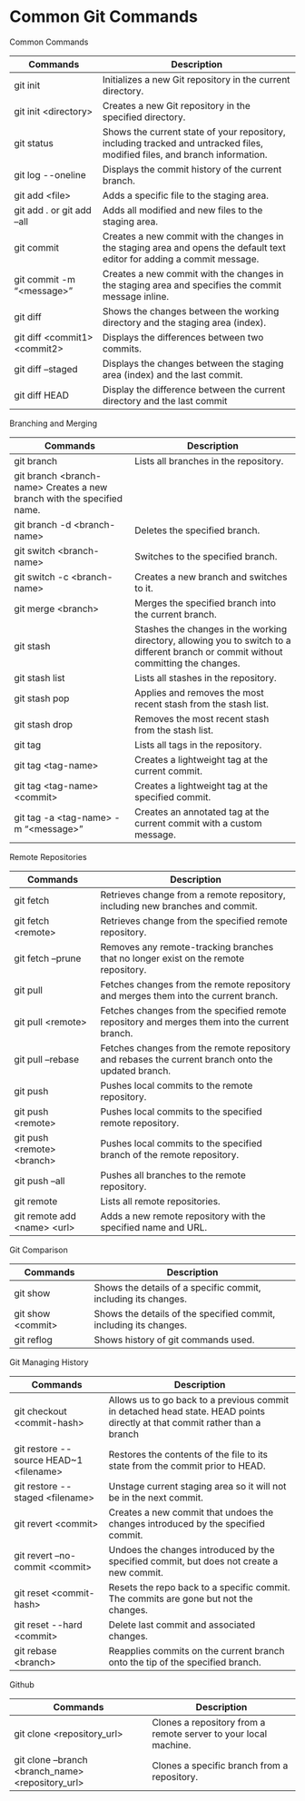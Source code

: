 # Common Git Commands

Common Commands

| Commands | Description |
| -------- | ----------- |
| git init |  Initializes a new Git repository in the current directory. |
| git init \<directory> | Creates a new Git repository in the specified directory.| 
| git status	| Shows the current state of your repository, including tracked and untracked files, modified files, and branch information.| 
| git log --oneline	| Displays the commit history of the current branch.| 
| git add \<file>	| Adds a specific file to the staging area.| 
| git add . or git add –all	| Adds all modified and new files to the staging area.| 
| git commit	| Creates a new commit with the changes in the staging area and opens the default text editor for adding a commit message.| 
| git commit -m “\<message>” | Creates a new commit with the changes in the staging area and specifies the commit message inline.| 
| git diff	| Shows the changes between the working directory and the staging area (index).| 
| git diff \<commit1> \<commit2>	| Displays the differences between two commits.| 
| git diff –staged 	| Displays the changes between the staging area (index) and the last commit.| 
| git diff HEAD	| Display the difference between the current directory and the last commit| 

Branching and Merging 

| Commands | Description |
| -------- | ----------- |
| git branch	| Lists all branches in the repository.|
| git branch \<branch-name>	Creates a new branch with the specified name.| 
| git branch -d \<branch-name>	| Deletes the specified branch.| 
| git switch \<branch-name>	| Switches to the specified branch.| 
| git switch -c \<branch-name>	| Creates a new branch and switches to it.| 
| git merge \<branch>	| Merges the specified branch into the current branch.| 
| git stash	| Stashes the changes in the working directory, allowing you to switch to a different branch or commit without committing the changes.| 
| git stash list	| Lists all stashes in the repository.| 
| git stash pop	| Applies and removes the most recent stash from the stash list.| 
| git stash drop	| Removes the most recent stash from the stash list.| 
| git tag	| Lists all tags in the repository.| 
| git tag \<tag-name>	| Creates a lightweight tag at the current commit.| 
| git tag \<tag-name> \<commit>	| Creates a lightweight tag at the specified commit.| 
| git tag -a \<tag-name> -m “\<message>”	| Creates an annotated tag at the current commit with a custom message.| 

Remote Repositories

| Commands | Description |
| -------- | ----------- |
| git fetch	| Retrieves change from a remote repository, including new branches and commit.| 
| git fetch \<remote>	| Retrieves change from the specified remote repository.| 
| git fetch –prune	| Removes any remote-tracking branches that no longer exist on the remote repository.| 
| git pull	| Fetches changes from the remote repository and merges them into the current branch.| 
| git pull \<remote>	| Fetches changes from the specified remote repository and merges them into the current branch.| 
| git pull –rebase	| Fetches changes from the remote repository and rebases the current branch onto the updated branch.| 
| git push	| Pushes local commits to the remote repository.| 
| git push \<remote>	| Pushes local commits to the specified remote repository.| 
| git push \<remote> \<branch>	| Pushes local commits to the specified branch of the remote repository.| 
| git push –all	| Pushes all branches to the remote repository.| 
| git remote | Lists all remote repositories.| 
| git remote add \<name> \<url>	| Adds a new remote repository with the specified name and URL.| 

Git Comparison

| Commands | Description |
| -------- | ----------- |
| git show	| Shows the details of a specific commit, including its changes.| 
| git show \<commit>	| Shows the details of the specified commit, including its changes.| 
| git reflog	| Shows history of git commands used.| 

Git Managing History

| Commands | Description |
| -------- | ----------- |
| git checkout \<commit-hash>	| Allows us to go back to a previous commit in detached head state. HEAD points directly at that commit rather than a branch | 
| git restore --source HEAD~1 \<filename>	| Restores the contents of the file to its state from the commit prior to HEAD.| 
| git restore --staged \<filename>	| Unstage current staging area so it will not be in the next commit.| 
| git revert \<commit>	| Creates a new commit that undoes the changes introduced by the specified commit.| 
| git revert –no-commit \<commit>	| Undoes the changes introduced by the specified commit, but does not create a new commit.| 
| git reset \<commit-hash>	| Resets the repo back to a specific commit. The commits are gone but not the changes.| 
| git reset --hard \<commit>	| Delete last commit and associated changes.| 
| git rebase \<branch>	| Reapplies commits on the current branch onto the tip of the specified branch.| 

Github

| Commands | Description |
| -------- | ----------- |
| git clone \<repository_url> |  Clones a repository from a remote server to your local machine.| 
| git clone –branch \<branch_name> \<repository_url>	| Clones a specific branch from a repository.| 
